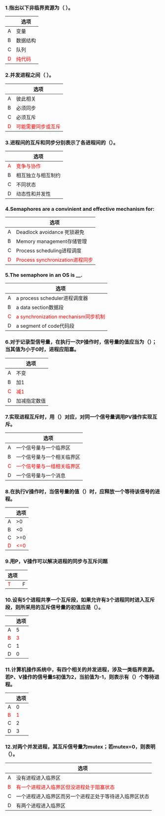 ### 1.指出以下非临界资源为（ ）。
|| 选项|  
|-|-|
A|变量|
B|数据结构|
C|队列|
<font color="#FF0000">D|<font color="#FF0000">纯代码|

### 2.并发进程之间（ ）。
|| 选项|  
|-|-|
A|彼此相关|
B|必须同步|
C|必须互斥|
<font color="#FF0000">D|<font color="#FF0000">可能需要同步或互斥|

### 3.进程间的互斥和同步分别表示了各进程间的（）。
|| 选项|  
|-|-|
<font color="#FF0000">A|<font color="#FF0000">竞争与协作|
B|相互独立与相互制约|
C|不同状态|
D|动态性和并发性|

### 4.Semaphores are a convinient and effective mechanism for:
|| 选项|  
|-|-|
A|Deadlock avoidance 死锁避免|
B|Memory management存储管理|
C|Process scheduling进程调度|
<font color="#FF0000">D|<font color="#FF0000">Process synchronization进程同步|

### 5.The semaphore in an OS is __.
|| 选项|  
|-|-|
A|a process scheduler进程调度器|
B|a data section数据段|
<font color="#FF0000">C|<font color="#FF0000">a synchronization mechanism同步机制|
D|a segment of code代码段|

### 6.对于记录型信号量，在执行一次P操作时，信号量的值应当为（）；当其值为小于0时，进程应阻塞。
|| 选项|  
|-|-|
A|不变|
B|加1|
<font color="#FF0000">C|<font color="#FF0000">减1|
D|加减指定数值|

### 7.实现进程互斥时，用（）对应，对同一个信号量调用PV操作实现互斥。
|| 选项|  
|-|-|
A|一个信号量与一个临界区|
B|一个信号量与一个相关临界区|
<font color="#FF0000">C|<font color="#FF0000">一个信号量与一组相关临界区|
D|一个信号量与一个消息|

### 8.在执行V操作时，当信号量的值（）时，应释放一个等待该信号的进程。
|| 选项|  
|-|-|
A|>0|
B|<0|
C|>=0|
<font color="#FF0000">D|<font color="#FF0000"><=0|

### 9.用P，V操作可以解决进程的同步与互斥问题
|选项||
|--|--|
|<font color="#FF0000">T| F|

### 10.设有5个进程共享一个互斥段，如果允许有3个进程同时进入互斥段，则所采用的互斥信号量的初值应是（）。
|| 选项|  
|-|-|
A|5|
<font color="#FF0000">B|<font color="#FF0000">3|
C|1|
D|0|

### 11.计算机操作系统中，有四个相关的并发进程，涉及一类临界资源。若P、V操作的信号量S初值为2，当前值为-1，则表示有（）个等待进程。
|| 选项|  
|-|-|
A|0|
<font color="#FF0000">B|<font color="#FF0000">1|
C|2|
D|3|

### 12.对两个并发进程，其互斥信号量为mutex；若mutex=0，则表明（）。
|| 选项|  
|-|-|
A|没有进程进入临界区|
<font color="#FF0000">B|<font color="#FF0000">有一个进程进入临界区但没进程处于阻塞状态|
C|一个进程进入临界区而另一个进程正处于等待进入临界区状态|
D|有两个进程进入临界区|